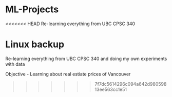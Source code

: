 # ML-Projects

<<<<<<< HEAD
Re-learning everything from UBC CPSC 340

Linux backup 
=======
Re-learning everything from UBC CPSC 340 and doing my own experiments with data 

Objective - Learning about real estiate prices of Vancouver 
>>>>>>> 7f7dc5614296c094a642d98059813ee563cc1e51
